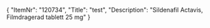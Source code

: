 {
  "ItemNr": "120734",
  "Title": "test",
  "Description": "Sildenafil Actavis, Filmdragerad tablett 25 mg"
}